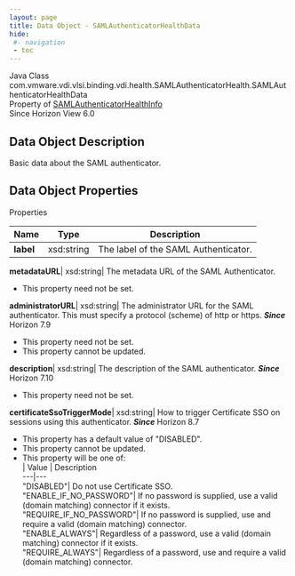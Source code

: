 ```yaml
---
layout: page
title: Data Object - SAMLAuthenticatorHealthData
hide:
 #- navigation
 - toc
---
```






Java Class
    com.vmware.vdi.vlsi.binding.vdi.health.SAMLAuthenticatorHealth.SAMLAuthenticatorHealthData  
Property of
     [SAMLAuthenticatorHealthInfo](vdi.health.SAMLAuthenticatorHealth.SAMLAuthenticatorHealthInfo.md#field_detail)  
Since 
    Horizon View 6.0

## Data Object Description 

Basic data about the SAML authenticator. 

## Data Object Properties

Properties

Name |  Type |  Description   
---|---|---  
**label**|  xsd:string|  The label of the SAML Authenticator.   
  
**metadataURL**|  xsd:string|  The metadata URL of the SAML Authenticator.   


 * This property need not be set.

  
**administratorURL**|  xsd:string|  The administrator URL for the SAML authenticator. This must specify a protocol (scheme) of http or https.  **_Since_** Horizon 7.9  


 * This property need not be set.
 * This property cannot be updated.

  
**description**|  xsd:string|  The description of the SAML authenticator.  **_Since_** Horizon 7.10  


 * This property need not be set.

  
**certificateSsoTriggerMode**|  xsd:string|  How to trigger Certificate SSO on sessions using this authenticator.  **_Since_** Horizon 8.7  


  * This property has a default value of "DISABLED".
 * This property cannot be updated.
  * This property will be one of:  
|  Value |  Description   
---|---  
"DISABLED"| Do not use Certificate SSO.  
"ENABLE_IF_NO_PASSWORD"| If no password is supplied, use a valid (domain matching) connector if it exists.  
"REQUIRE_IF_NO_PASSWORD"| If no password is supplied, use and require a valid (domain matching) connector.  
"ENABLE_ALWAYS"| Regardless of a password, use a valid (domain matching) connector if it exists.  
"REQUIRE_ALWAYS"| Regardless of a password, use and require a valid (domain matching) connector.  

  
  
  
   
  
  

